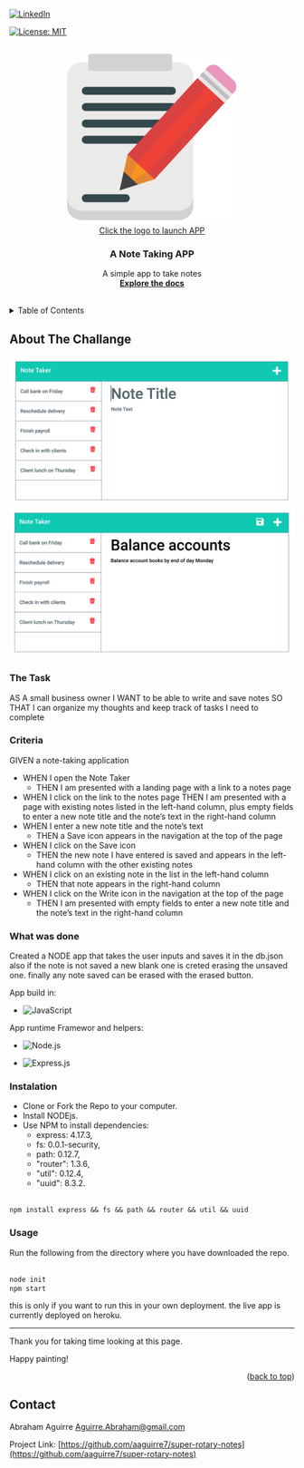 <div id="top"><div>
<!--
*** This is the Readme for Note Taker
-->

<!-- Project Shields -->

[![LinkedIn][linkedin-shield]][linkedin-url]

[![License: MIT](https://img.shields.io/badge/License-MIT-yellow.svg)](https://opensource.org/licenses/MIT)

<!-- Project Logo -->
<br />
<div align="center">
    <a href="https://super-rotary-notes.herokuapp.com/">
        <img src="./public/assets/images/logo.png" alt="logo">
        <br>Click the logo to launch APP<br>
    <a/>
    <h3 align="center">
        A Note Taking APP
    </h3>
    <p align="center">
        A simple app to take notes
        <br />
        <a href="https://github.com/aaguirre7/super-rotary-notes">
            <strong>Explore the docs</strong>
        </a>
        <br />
        <br />
</div>

<!-- TABLE OF CONTENTS -->
<details>
  <summary>Table of Contents</summary>
  <ol>
    <li>
      <a href="#about-the-project">About The Project</a>
    </li>
    <li>
        <a href="#what-was-done"> What was done</a>
    </li>
    <li>
        <a href="#instalation"> instalation</a>
    </li>
    <li>
        <a href="#usage"> usage</a>
    </li>
    <li>
        <a href="#contact">Contact</a>
    </li>

  </ol>
</details>

<!-- ABOUT THE PROJECT -->
## About The Challange

[![Product Name Screen Shot][product-screenshot1]](./public/assets/images/11-express-homework-demo-01.png)
[![Product Name Screen Shot][product-screenshot2]](./public/assets/images/11-express-homework-demo-02.png)

### The Task

AS A small business owner
I WANT to be able to write and save notes
SO THAT I can organize my thoughts and keep track of tasks I need to complete

### Criteria

GIVEN a note-taking application

- WHEN I open the Note Taker
  - THEN I am presented with a landing page with a link to a notes page
- WHEN I click on the link to the notes page
THEN I am presented with a page with existing notes listed in the left-hand column, plus empty fields to enter a new note title and the note’s text in the right-hand column
- WHEN I enter a new note title and the note’s text
  - THEN a Save icon appears in the navigation at the top of the page
- WHEN I click on the Save icon
  - THEN the new note I have entered is saved and appears in the left-hand column with the other existing notes
- WHEN I click on an existing note in the list in the left-hand column
  - THEN that note appears in the right-hand column
- WHEN I click on the Write icon in the navigation at the top of the page
  - THEN I am presented with empty fields to enter a new note title and the note’s text in the right-hand column

### What was done

Created a NODE app that takes the user inputs and saves it in the db.json also if the note is not saved a new blank one is creted erasing the unsaved one. finally any note saved can be erased with the erased button.

App build in:  

- ![JavaScript](https://img.shields.io/badge/javascript-%23323330.svg?logo=javascript&logoColor=%23F7DF1E&style=for-the-badge)

App runtime Framewor and helpers:

- ![Node.js ](https://img.shields.io/badge/node.js-6DA55F?logo=node.js&logoColor=white&style=for-the-badge)

- ![Express.js](https://img.shields.io/badge/express.js-%23404d59.svg?logo=express&logoColor=%2361DAFB&style=for-the-badge)

### Instalation

- Clone or Fork the Repo to your computer.
- Install NODEjs.
- Use NPM to install dependencies:
  - express: 4.17.3,
  - fs: 0.0.1-security,
  - path: 0.12.7,
  - "router": 1.3.6,
  - "util": 0.12.4,
  - "uuid": 8.3.2.

```

npm install express && fs && path && router && util && uuid 

```

### Usage

Run the following from the directory where you have downloaded the repo.

```

node init
npm start

```

this is only if you want to run this in your own deployment. the live app is currently deployed on heroku.


-------------------------
Thank you for taking time looking at this page.

Happy painting!

<p align="right">(<a href="#top">back to top</a>)</p>

<!-- CONTACT -->
## Contact

Abraham Aguirre Aguirre.Abraham@gmail.com

Project Link: [https://github.com/aaguirre7/super-rotary-notes](https://github.com/aaguirre7/super-rotary-notes)

<!-- MARKDOWN LINKS & IMAGES -->
[linkedin-shield]: https://img.shields.io/badge/-LinkedIn-black.svg?style=for-the-badge&logo=linkedin&colorB=555
[linkedin-url]: https://www.linkedin.com/in/abraham-aguirre-1b237293/
[product-screenshot1]: ./public/assets/images/11-express-homework-demo-01.png
[product-screenshot2]: ./public/assets/images/11-express-homework-demo-02.png

